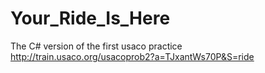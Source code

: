 # Your_Ride_Is_Here
The C# version of the first usaco practice
http://train.usaco.org/usacoprob2?a=TJxantWs70P&S=ride
